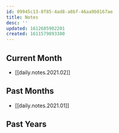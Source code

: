 ```yaml
---
id: 09945c13-8f85-4ad8-a8bf-46aa9b0167ae
title: Notes
desc: ''
updated: 1612685902201
created: 1611579893380
---
```


## Current Month

- [[daily.notes.2021.02]]

## Past Months

- [[daily.notes.2021.01]]

## Past Years
